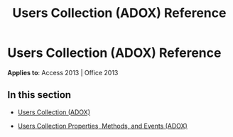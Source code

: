 ﻿---
title: Users Collection (ADOX) Reference
TOCTitle: Users Collection (ADOX)
ms:assetid: 4094e816-e195-4483-b9c4-c5a71f7b93cb
ms:mtpsurl: https://msdn.microsoft.com/library/JJ249183(v=office.15)
ms:contentKeyID: 48544428
ms.date: 09/18/2015
mtps_version: v=office.15
---

# Users Collection (ADOX) Reference


**Applies to**: Access 2013 | Office 2013

## In this section

  - [Users Collection (ADOX)](users-collection-adox.md)

  - [Users Collection Properties, Methods, and Events (ADOX)](users-collection-properties-methods-and-events-adox.md)

